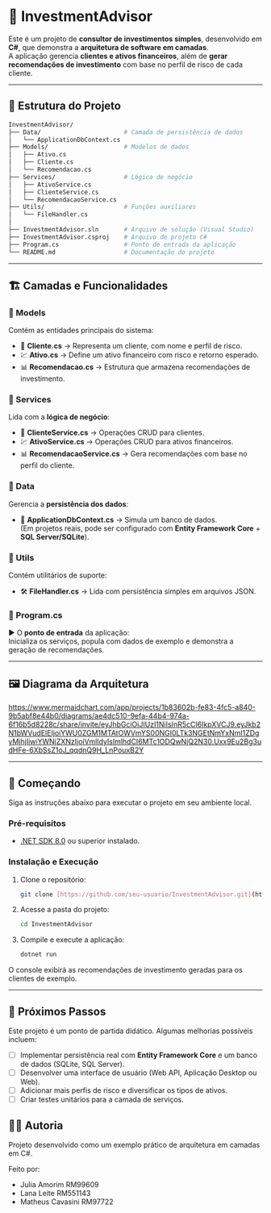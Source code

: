 # 💼 InvestmentAdvisor

Este é um projeto de **consultor de investimentos simples**, desenvolvido em **C#**, que demonstra a **arquitetura de software em camadas**.  
A aplicação gerencia **clientes e ativos financeiros**, além de **gerar recomendações de investimento** com base no perfil de risco de cada cliente.

---

## 📂 Estrutura do Projeto

```bash
InvestmentAdvisor/
├── Data/                       # Camada de persistência de dados
│   └── ApplicationDbContext.cs
├── Models/                     # Modelos de dados
│   ├── Ativo.cs
│   ├── Cliente.cs
│   └── Recomendacao.cs
├── Services/                   # Lógica de negócio
│   ├── AtivoService.cs
│   ├── ClienteService.cs
│   └── RecomendacaoService.cs
├── Utils/                      # Funções auxiliares
│   └── FileHandler.cs
│
├── InvestmentAdvisor.sln       # Arquivo de solução (Visual Studio)
├── InvestmentAdvisor.csproj    # Arquivo de projeto C#
├── Program.cs                  # Ponto de entrada da aplicação
└── README.md                   # Documentação do projeto
```
---

## 🏗️ Camadas e Funcionalidades

### 🔹 Models
Contém as entidades principais do sistema:
- 👤 **Cliente.cs** → Representa um cliente, com nome e perfil de risco.  
- 💹 **Ativo.cs** → Define um ativo financeiro com risco e retorno esperado.  
- 📊 **Recomendacao.cs** → Estrutura que armazena recomendações de investimento.

### 🔹 Services
Lida com a **lógica de negócio**:
- 👤 **ClienteService.cs** → Operações CRUD para clientes.  
- 💹 **AtivoService.cs** → Operações CRUD para ativos financeiros.  
- 📊 **RecomendacaoService.cs** → Gera recomendações com base no perfil do cliente.

### 🔹 Data
Gerencia a **persistência dos dados**:
- 💾 **ApplicationDbContext.cs** → Simula um banco de dados.  
  (Em projetos reais, pode ser configurado com **Entity Framework Core** + **SQL Server/SQLite**).

### 🔹 Utils
Contém utilitários de suporte:
- 🛠️ **FileHandler.cs** → Lida com persistência simples em arquivos JSON.

### 🔹 Program.cs
▶️ O **ponto de entrada** da aplicação:  
Inicializa os serviços, popula com dados de exemplo e demonstra a geração de recomendações.

---

## 🖼️ Diagrama da Arquitetura

https://www.mermaidchart.com/app/projects/1b83602b-fe83-4fc5-a840-9b5abf8e44b0/diagrams/ae4dc510-9efa-44b4-974a-6f16b5d8228c/share/invite/eyJhbGciOiJIUzI1NiIsInR5cCI6IkpXVCJ9.eyJkb2N1bWVudElEIjoiYWU0ZGM1MTAtOWVmYS00NGI0LTk3NGEtNmYxNmI1ZDgyMjhjIiwiYWNjZXNzIjoiVmlldyIsImlhdCI6MTc1ODQwNjQ2N30.Uxx9Eu2Bg3udHFe-6XbSsZ1oJ_qqdnQ9H_LnPouxB2Y

---

## 🚀 Começando

Siga as instruções abaixo para executar o projeto em seu ambiente local.

### Pré-requisitos

* [.NET SDK 8.0](https://dotnet.microsoft.com/download) ou superior instalado.

### Instalação e Execução

1.  Clone o repositório:
    ```bash
    git clone [https://github.com/seu-usuario/InvestmentAdvisor.git](https://github.com/seu-usuario/InvestmentAdvisor.git)
    ```

2.  Acesse a pasta do projeto:
    ```bash
    cd InvestmentAdvisor
    ```

3.  Compile e execute a aplicação:
    ```bash
    dotnet run
    ```
O console exibirá as recomendações de investimento geradas para os clientes de exemplo.

---

## 📝 Próximos Passos

Este projeto é um ponto de partida didático. Algumas melhorias possíveis incluem:

-   [ ] Implementar persistência real com **Entity Framework Core** e um banco de dados (SQLite, SQL Server).
-   [ ] Desenvolver uma interface de usuário (Web API, Aplicação Desktop ou Web).
-   [ ] Adicionar mais perfis de risco e diversificar os tipos de ativos.
-   [ ] Criar testes unitários para a camada de serviços.

## 👩‍💻 Autoria

Projeto desenvolvido como um exemplo prático de arquitetura em camadas em C#.

Feito por:
- Julia Amorim     RM99609
- Lana Leite       RM551143
- Matheus Cavasini RM97722
